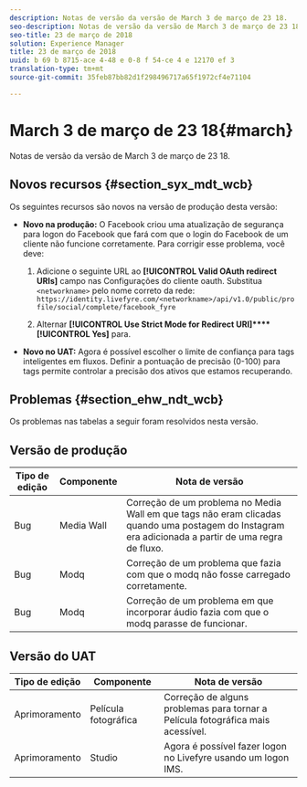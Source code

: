 ```yaml
---
description: Notas de versão da versão de March 3 de março de 23 18.
seo-description: Notas de versão da versão de March 3 de março de 23 18.
seo-title: 23 de março de 2018
solution: Experience Manager
title: 23 de março de 2018
uuid: b 69 b 8715-ace 4-48 e 0-8 f 54-ce 4 e 12170 ef 3
translation-type: tm+mt
source-git-commit: 35feb87bb82d1f298496717a65f1972cf4e71104

---
```



# March 3 de março de 23 18{#march}

Notas de versão da versão de March 3 de março de 23 18.

## Novos recursos {#section_syx_mdt_wcb}

Os seguintes recursos são novos na versão de produção desta versão:

* **Novo na produção:** O Facebook criou uma atualização de segurança para logon do Facebook que fará com que o login do Facebook de um cliente não funcione corretamente. Para corrigir esse problema, você deve:

   1. Adicione o seguinte URL ao **[!UICONTROL Valid OAuth redirect URIs]** campo nas Configurações do cliente oauth. Substitua `<networkname>` pelo nome correto da rede:
      `https://identity.livefyre.com/<networkname>/api/v1.0/public/profile/social/complete/facebook_fyre`

   1. Alternar **[!UICONTROL Use Strict Mode for Redirect URI]****[!UICONTROL Yes]** para.

* **Novo no UAT:** Agora é possível escolher o limite de confiança para tags inteligentes em fluxos. Definir a pontuação de precisão (0-100) para tags permite controlar a precisão dos ativos que estamos recuperando.

## Problemas {#section_ehw_ndt_wcb}

Os problemas nas tabelas a seguir foram resolvidos nesta versão.

## Versão de produção

| **Tipo de edição** | **Componente** | **Nota de versão** |
|---|---|---|
| Bug | Media Wall | Correção de um problema no Media Wall em que tags não eram clicadas quando uma postagem do Instagram era adicionada a partir de uma regra de fluxo. |
| Bug | Modq | Correção de um problema que fazia com que o modq não fosse carregado corretamente. |
| Bug | Modq | Correção de um problema em que incorporar áudio fazia com que o modq parasse de funcionar. |

## Versão do UAT

| **Tipo de edição** | **Componente** | **Nota de versão** |
|---|---|---|
| Aprimoramento | Película fotográfica | Correção de alguns problemas para tornar a Película fotográfica mais acessível. |
| Aprimoramento | Studio | Agora é possível fazer logon no Livefyre usando um logon IMS. |


